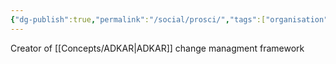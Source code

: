 ```yaml
---
{"dg-publish":true,"permalink":"/social/prosci/","tags":["organisation"]}
---
```


Creator of [[Concepts/ADKAR\|ADKAR]] change managment framework